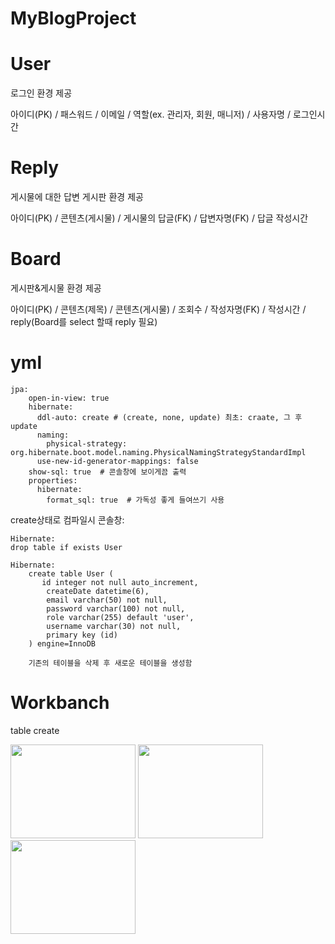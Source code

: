 # MyBlogProject

# User
로그인 환경 제공

아이디(PK) / 패스워드 / 이메일 / 역할(ex. 관리자, 회원, 매니저) / 사용자명 / 로그인시간
# Reply
게시물에 대한 답변 게시판 환경 제공

아이디(PK) / 콘텐츠(게시물) / 게시물의 답글(FK) / 답변자명(FK) / 답글 작성시간
# Board
게시판&게시물 환경 제공

아이디(PK) / 콘텐츠(제목) / 콘텐츠(게시물) / 조회수 / 작성자명(FK) / 작성시간 / reply(Board를 select 할때 reply 필요)
# yml
    jpa:
        open-in-view: true
        hibernate:
          ddl-auto: create # (create, none, update) 최초: craate, 그 후 update
          naming:
            physical-strategy: org.hibernate.boot.model.naming.PhysicalNamingStrategyStandardImpl
          use-new-id-generator-mappings: false
        show-sql: true  # 콘솔창에 보이게끔 출력
        properties:
          hibernate:
            format_sql: true  # 가독성 좋게 들여쓰기 사용

create상태로 컴파일시 콘솔창: 

    Hibernate: 
    drop table if exists User
    
    Hibernate:
        create table User (
           id integer not null auto_increment,
            createDate datetime(6),
            email varchar(50) not null,
            password varchar(100) not null,
            role varchar(255) default 'user',
            username varchar(30) not null,
            primary key (id)
        ) engine=InnoDB

        기존의 테이블을 삭제 후 새로운 테이블을 생성함

# Workbanch
table create

<img src="https://user-images.githubusercontent.com/83220871/136510865-1f58d224-59e3-4b62-b257-b2dff0fca0a7.png" width="200" height="150"/> <img src="https://user-images.githubusercontent.com/83220871/136516718-d641c0dc-b1b8-4f5e-9cd7-d8adbe8bea30.png" width="200" height="150"/> <img src="https://user-images.githubusercontent.com/83220871/136522001-48107d3e-b86c-4a3a-89bf-4ea6f0152376.png" width="200" height="150"/>
